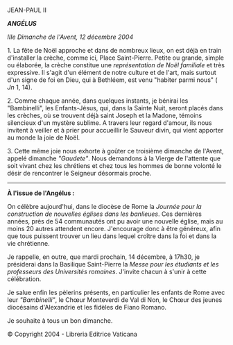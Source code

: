JEAN-PAUL II

***ANGÉLUS***

*IIIe Dimanche de l'Avent, 12 décembre 2004*

1. La fête de Noël approche et dans de nombreux lieux, on est déjà en train d'installer la crèche, comme ici, Place Saint-Pierre. Petite ou grande, simple ou élaborée, la crèche constitue une *représentation de Noël familiale* et très expressive. Il s'agit d'un élément de notre culture et de l'art, mais surtout d'un signe de foi en Dieu, qui à Bethléem, est venu "habiter parmi nous" ( *Jn* 1, 14).

2. Comme chaque année, dans quelques instants, je bénirai les "Bambinelli", les Enfants-Jésus, qui, dans la Sainte Nuit, seront placés dans les crèches, où se trouvent déjà saint Joseph et la Madone, témoins silencieux d'un mystère sublime. A travers leur regard d'amour, ils nous invitent à veiller et à prier pour accueillir le Sauveur divin, qui vient apporter au monde la joie de Noël.

3. Cette même joie nous exhorte à goûter ce troisième dimanche de l'Avent, appelé dimanche *"Gaudete"*. Nous demandons à la Vierge de l'attente que soit vivant chez les chrétiens et chez tous les hommes de bonne volonté le désir de rencontrer le Seigneur désormais proche.

** * **

**À l'issue de l'Angélus :**

On célèbre aujourd'hui, dans le diocèse de Rome la *Journée pour la construction de nouvelles églises dans les banlieues*. Ces dernières années, près de 54 communautés ont pu avoir une nouvelle église, mais au moins 20 autres attendent encore. J'encourage donc à être généreux, afin que tous puissent trouver un lieu dans lequel croître dans la foi et dans la vie chrétienne.

Je rappelle, en outre, que mardi prochain, 14 décembre, à 17h30, je présiderai dans la Basilique Saint-Pierre la *Messe pour les étudiants et les professeurs des Universités romaines*. J'invite chacun à s'unir à cette célébration.

Je salue enfin les pèlerins présents, en particulier les enfants de Rome avec leur *"Bambinelli"*, le Chœur Monteverdi de Val di Non, le Chœur des jeunes diocésains d'Alexandrie et les fidèles de Fiano Romano.

Je souhaite à tous un bon dimanche.

© Copyright 2004 - Libreria Editrice Vaticana